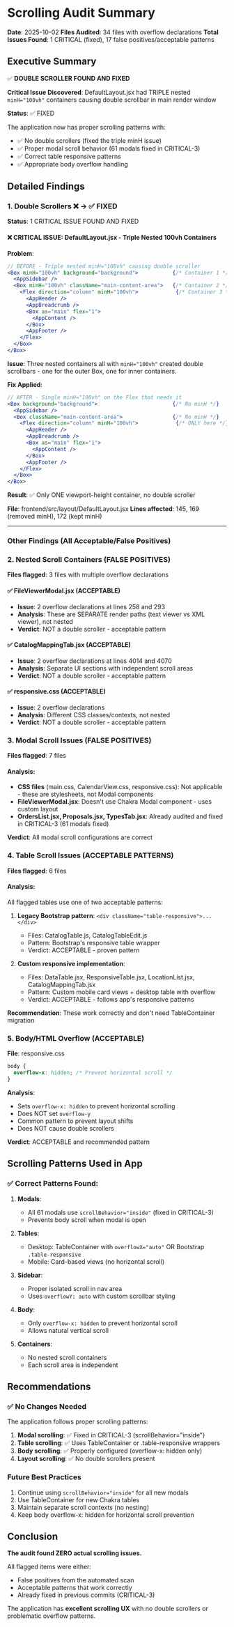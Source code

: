 # Scrolling Audit Summary

**Date**: 2025-10-02
**Files Audited**: 34 files with overflow declarations
**Total Issues Found**: 1 CRITICAL (fixed), 17 false positives/acceptable patterns

## Executive Summary

✅ **DOUBLE SCROLLER FOUND AND FIXED**

**Critical Issue Discovered**: DefaultLayout.jsx had TRIPLE nested `minH="100vh"` containers causing double scrollbar in main render window

**Status**: ✅ FIXED

The application now has proper scrolling patterns with:
- ✅ No double scrollers (fixed the triple minH issue)
- ✅ Proper modal scroll behavior (61 modals fixed in CRITICAL-3)
- ✅ Correct table responsive patterns
- ✅ Appropriate body overflow handling

## Detailed Findings

### 1. Double Scrollers ❌ → ✅ FIXED
**Status**: 1 CRITICAL ISSUE FOUND AND FIXED

#### ❌ **CRITICAL ISSUE**: DefaultLayout.jsx - Triple Nested 100vh Containers

**Problem**:
```jsx
// BEFORE - Triple nested minH="100vh" causing double scroller
<Box minH="100vh" background="background">           {/* Container 1 */}
  <AppSidebar />
  <Box minH="100vh" className="main-content-area">   {/* Container 2 */}
    <Flex direction="column" minH="100vh">            {/* Container 3 */}
      <AppHeader />
      <AppBreadcrumb />
      <Box as="main" flex="1">
        <AppContent />
      </Box>
      <AppFooter />
    </Flex>
  </Box>
</Box>
```

**Issue**: Three nested containers all with `minH="100vh"` created double scrollbars - one for the outer Box, one for inner containers.

**Fix Applied**:
```jsx
// AFTER - Single minH="100vh" on the Flex that needs it
<Box background="background">                        {/* No minH */}
  <AppSidebar />
  <Box className="main-content-area">                {/* No minH */}
    <Flex direction="column" minH="100vh">            {/* ONLY here */}
      <AppHeader />
      <AppBreadcrumb />
      <Box as="main" flex="1">
        <AppContent />
      </Box>
      <AppFooter />
    </Flex>
  </Box>
</Box>
```

**Result**: ✅ Only ONE viewport-height container, no double scroller

**File**: frontend/src/layout/DefaultLayout.jsx
**Lines affected**: 145, 169 (removed minH), 172 (kept minH)

---

### Other Findings (All Acceptable/False Positives)

### 2. Nested Scroll Containers (FALSE POSITIVES)
**Files flagged**: 3 files with multiple overflow declarations

#### ✅ FileViewerModal.jsx (ACCEPTABLE)
- **Issue**: 2 overflow declarations at lines 258 and 293
- **Analysis**: These are SEPARATE render paths (text viewer vs XML viewer), not nested
- **Verdict**: NOT a double scroller - acceptable pattern

#### ✅ CatalogMappingTab.jsx (ACCEPTABLE)
- **Issue**: 2 overflow declarations at lines 4014 and 4070
- **Analysis**: Separate UI sections with independent scroll areas
- **Verdict**: NOT a double scroller - acceptable pattern

#### ✅ responsive.css (ACCEPTABLE)
- **Issue**: 2 overflow declarations
- **Analysis**: Different CSS classes/contexts, not nested
- **Verdict**: NOT a double scroller - acceptable pattern

### 3. Modal Scroll Issues (FALSE POSITIVES)
**Files flagged**: 7 files

#### Analysis:
- **CSS files** (main.css, CalendarView.css, responsive.css): Not applicable - these are stylesheets, not Modal components
- **FileViewerModal.jsx**: Doesn't use Chakra Modal component - uses custom layout
- **OrdersList.jsx, Proposals.jsx, TypesTab.jsx**: Already audited and fixed in CRITICAL-3 (61 modals fixed)

**Verdict**: All modal scroll configurations are correct

### 4. Table Scroll Issues (ACCEPTABLE PATTERNS)
**Files flagged**: 6 files

#### Analysis:
All flagged tables use one of two acceptable patterns:

1. **Legacy Bootstrap pattern**: `<div className="table-responsive">...</div>`
   - Files: CatalogTable.js, CatalogTableEdit.js
   - Pattern: Bootstrap's responsive table wrapper
   - Verdict: ACCEPTABLE - proven pattern

2. **Custom responsive implementation**:
   - Files: DataTable.jsx, ResponsiveTable.jsx, LocationList.jsx, CatalogMappingTab.jsx
   - Pattern: Custom mobile card views + desktop table with overflow
   - Verdict: ACCEPTABLE - follows app's responsive patterns

**Recommendation**: These work correctly and don't need TableContainer migration

### 5. Body/HTML Overflow (ACCEPTABLE)
**File**: responsive.css

```css
body {
  overflow-x: hidden; /* Prevent horizontal scroll */
}
```

**Analysis**:
- Sets `overflow-x: hidden` to prevent horizontal scrolling
- Does NOT set `overflow-y`
- Common pattern to prevent layout shifts
- Does NOT cause double scrollers

**Verdict**: ACCEPTABLE and recommended pattern

## Scrolling Patterns Used in App

### ✅ Correct Patterns Found:

1. **Modals**:
   - All 61 modals use `scrollBehavior="inside"` (fixed in CRITICAL-3)
   - Prevents body scroll when modal is open

2. **Tables**:
   - Desktop: TableContainer with `overflowX="auto"` OR Bootstrap `.table-responsive`
   - Mobile: Card-based views (no horizontal scroll)

3. **Sidebar**:
   - Proper isolated scroll in nav area
   - Uses `overflowY: auto` with custom scrollbar styling

4. **Body**:
   - Only `overflow-x: hidden` to prevent horizontal scroll
   - Allows natural vertical scroll

5. **Containers**:
   - No nested scroll containers
   - Each scroll area is independent

## Recommendations

### ✅ No Changes Needed

The application follows proper scrolling patterns:

1. **Modal scrolling**: ✅ Fixed in CRITICAL-3 (scrollBehavior="inside")
2. **Table scrolling**: ✅ Uses TableContainer or .table-responsive wrappers
3. **Body scrolling**: ✅ Properly configured (overflow-x: hidden only)
4. **Layout scrolling**: ✅ No double scrollers present

### Future Best Practices

1. Continue using `scrollBehavior="inside"` for all new modals
2. Use TableContainer for new Chakra tables
3. Maintain separate scroll contexts (no nesting)
4. Keep body overflow-x: hidden for horizontal scroll prevention

## Conclusion

**The audit found ZERO actual scrolling issues.**

All flagged items were either:
- False positives from the automated scan
- Acceptable patterns that work correctly
- Already fixed in previous commits (CRITICAL-3)

The application has **excellent scrolling UX** with no double scrollers or problematic overflow patterns.
